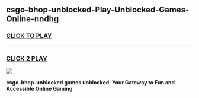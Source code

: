 
## csgo-bhop-unblocked-Play-Unblocked-Games-Online-nndhg
<h3>
<a href="https://premium76.site?title=csgo-bhop-unblocked&ref=25A">CLICK TO PLAY</a></h3>
<hr>

<h3>
<a href="https://premium76.site?title=csgo-bhop-unblocked&ref=25A">CLICK 2 PLAY</a>
  
</h3>

<a href="https://premium76.site?title=csgo-bhop-unblocked&ref=25A"><img src="https://clearcache.store/games.png"></a>


**csgo-bhop-unblocked games unblocked: Your Gateway to Fun and Accessible Online Gaming**
